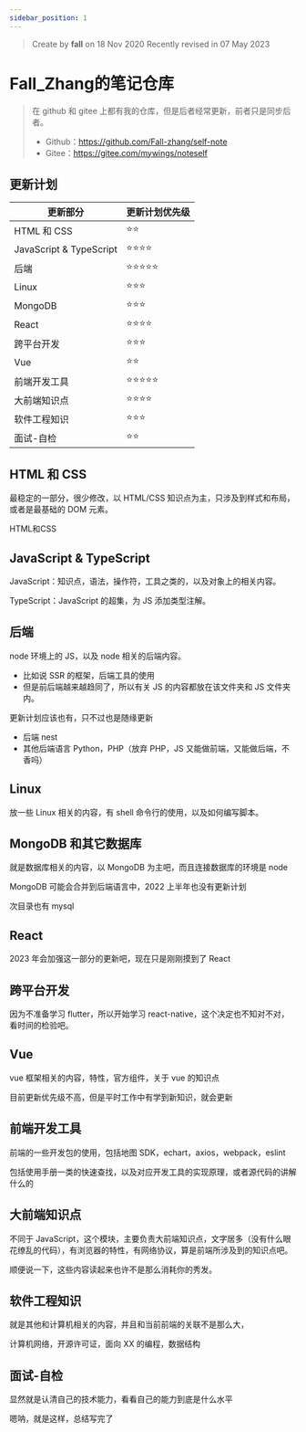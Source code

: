 ```yaml
---
sidebar_position: 1
---
```


> Create by **fall** on 18 Nov 2020
> Recently revised in 07 May 2023

# Fall_Zhang的笔记仓库

> 在 github 和 gitee 上都有我的仓库，但是后者经常更新，前者只是同步后者。
>
> - Github：https://github.com/Fall-zhang/self-note
> - Gitee：https://gitee.com/mywings/noteself

## 更新计划

| 更新部分                | 更新计划优先级                 |
| ----------------------- | ------------------------------ |
| HTML 和 CSS             | :star::star:                   |
| JavaScript & TypeScript | :star::star::star::star:       |
| 后端                    | :star::star::star::star::star: |
| Linux                   | :star::star::star:             |
| MongoDB                 | :star::star::star:             |
| React                   | :star::star::star::star:       |
| 跨平台开发              | :star::star::star:             |
| Vue                     | :star::star:                   |
| 前端开发工具            | :star::star::star::star::star: |
| 大前端知识点            | :star::star::star::star:       |
| 软件工程知识            | :star::star::star:             |
| 面试-自检               | :star::star:                   |

## HTML 和 CSS

最稳定的一部分，很少修改，以 HTML/CSS 知识点为主，只涉及到样式和布局，或者是最基础的 DOM 元素。

HTML和CSS

## JavaScript & TypeScript

JavaScript：知识点，语法，操作符，工具之类的，以及对象上的相关内容。

TypeScript：JavaScript 的超集，为 JS 添加类型注解。

## 后端

node 环境上的 JS，以及 node 相关的后端内容。

- 比如说 SSR 的框架，后端工具的使用
- 但是前后端越来越趋同了，所以有关 JS 的内容都放在该文件夹和 JS 文件夹内。

更新计划应该也有，只不过也是随缘更新

- 后端 nest 
- 其他后端语言 Python，PHP（放弃 PHP，JS 又能做前端，又能做后端，不香吗）

## Linux

放一些 Linux 相关的内容，有 shell 命令行的使用，以及如何编写脚本。

## MongoDB 和其它数据库

就是数据库相关的内容，以 MongoDB 为主吧，而且连接数据库的环境是 node

MongoDB 可能会合并到后端语言中，2022 上半年也没有更新计划

次目录也有 mysql

## React

2023 年会加强这一部分的更新吧，现在只是刚刚摸到了 React

## 跨平台开发

因为不准备学习 flutter，所以开始学习 react-native，这个决定也不知对不对，看时间的检验吧。

## Vue

vue 框架相关的内容，特性，官方组件，关于 vue 的知识点

目前更新优先级不高，但是平时工作中有学到新知识，就会更新

## 前端开发工具

前端的一些开发包的使用，包括地图 SDK，echart，axios，webpack，eslint

包括使用手册一类的快速查找，以及对应开发工具的实现原理，或者源代码的讲解什么的

## 大前端知识点

不同于 JavaScript，这个模块，主要负责大前端知识点，文字居多（没有什么眼花缭乱的代码），有浏览器的特性，有网络协议，算是前端所涉及到的知识点吧。

顺便说一下，这些内容读起来也许不是那么消耗你的秀发。

## 软件工程知识

就是其他和计算机相关的内容，并且和当前前端的关联不是那么大，

计算机网络，开源许可证，面向 XX 的编程，数据结构

## 面试-自检

显然就是认清自己的技术能力，看看自己的能力到底是什么水平

嗯呐，就是这样，总结写完了

